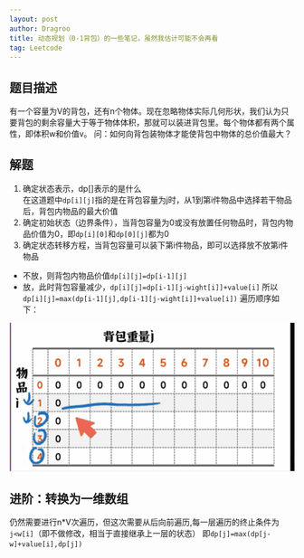 ```yaml
---
layout: post
author: Dragroo
title: 动态规划（0-1背包）的一些笔记，虽然我估计可能不会再看
tag: Leetcode
---
```

## 题目描述
有一个容量为V的背包，还有n个物体。现在忽略物体实际几何形状，我们认为只要背包的剩余容量大于等于物体体积，那就可以装进背包里。每个物体都有两个属性，即体积w和价值v。
问：如何向背包装物体才能使背包中物体的总价值最大？
## 解题
1. 确定状态表示，dp[]表示的是什么<br>在这道题中`dp[i][j]`指的是在背包容量为j时，从1到第i件物品中选择若干物品后，背包内物品的最大价值
2. 确定初始状态（边界条件），当背包容量为0或没有放置任何物品时，背包内物品价值为0，即`dp[i][0]`和`dp[0][j]`都为0
3. 确定状态转移方程，当背包容量可以装下第i件物品，即可以选择放不放第i件物品
- 不放，则背包内物品价值`dp[i][j]=dp[i-1][j]`
- 放，此时背包容量减少，`dp[i][j]=dp[i-1][j-wight[i]]+value[i]`
所以`dp[i][j]=max(dp[i-1][j],dp[i-1][j-wight[i]]+value[i])`
遍历顺序如下：

![背包遍历](..\images\0318\背包遍历.gif)
## 进阶：转换为一维数组
仍然需要进行n*V次遍历，但这次需要从后向前遍历,每一层遍历的终止条件为`j<w[i]`（即不做修改，相当于直接继承上一层的状态）
即`dp[j]=max(dp[j-w]+value[i],dp[j])`